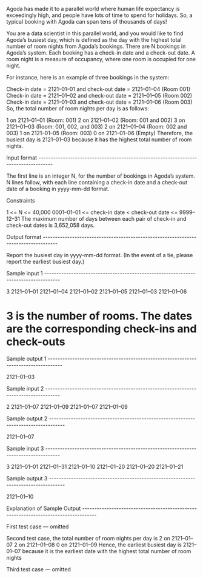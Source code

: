 Agoda has made it to a parallel world where human life expectancy is exceedingly high, and people have lots of time to spend for holidays. So, a typical booking with Agoda can span tens of thousands of days!

You are a data scientist in this parallel world, and you would like to find Agoda’s busiest day, which is defined as the day with the highest total number of room nights from Agoda’s bookings. There are N bookings in Agoda’s system. Each booking has a check-in date and a check-out date. A room night is a measure of occupancy, where one room is occupied for one night.

For instance, here is an example of three bookings in the system:

Check-in date = 2121–01–01 and check-out date = 2121–01–04 (Room 001)
Check-in date = 2121–01–02 and check-out date = 2121–01–05 (Room 002)
Check-in date = 2121–01–03 and check-out date = 2121–01–06 (Room 003)
So, the total number of room nights per day is as follows:

1 on 2121–01–01 (Room: 001)
2 on 2121–01–02 (Room: 001 and 002)
3 on 2121–01–03 (Room: 001, 002, and 003)
2 on 2121–01–04 (Room: 002 and 003)
1 on 2121–01–05 (Room: 003)
0 on 2121–01–06 (Empty)
Therefore, the busiest day is 2121–01–03 because it has the highest total number of room nights.

Input format ------------------------------------------------------------------------------------

The first line is an integer N, for the number of bookings in Agoda’s system.
N lines follow, with each line containing a check-in date and a check-out date of a booking in yyyy-mm-dd format.

Constraints

1 <= N <= 40,000
0001–01–01 <= check-in date < check-out date <= 9999–12–31
The maximum number of days between each pair of check-in and check-out dates is 3,652,058 days.

Output format ------------------------------------------------------------------------------------

Report the busiest day in yyyy-mm-dd format. (In the event of a tie, please report the earliest busiest day.)

Sample input 1 ------------------------------------------------------------------------------------

3
2121–01–01 2121–01–04
2121–01–02 2121–01–05
2121–01–03 2121–01–06

# 3 is the number of rooms. The dates are the corresponding check-ins and check-outs

Sample output 1 ------------------------------------------------------------------------------------

2121–01–03

Sample input 2 ------------------------------------------------------------------------------------

2
2121–01–07 2121–01–09
2121–01–07 2121–01–09

Sample output 2 ------------------------------------------------------------------------------------

2121–01–07

Sample input 3 ------------------------------------------------------------------------------------

3
2121–01–01 2121–01–31
2121–01–10 2121–01–20
2121–01–20 2121–01–21

Sample output 3 ------------------------------------------------------------------------------------

2121–01–10

Explanation of Sample Output ------------------------------------------------------------------------------------

First test case — omitted

Second test case, the total number of room nights per day is
2 on 2121–01–07
2 on 2121–01–08
0 on 2121–01–09
Hence, the earliest busiest day is 2121–01–07 because it is the earliest date with the highest total number of room nights

Third test case — omitted
